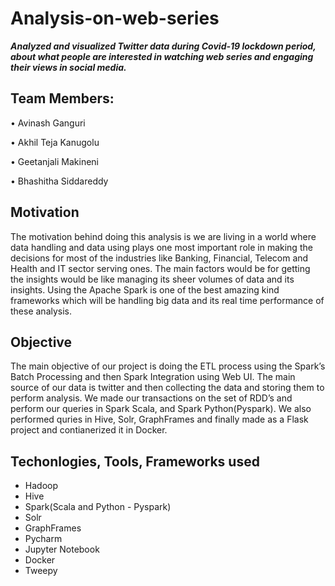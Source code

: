 # Analysis-on-web-series

**_Analyzed and visualized Twitter data during Covid-19 lockdown period, about what people are interested in watching web series and engaging their views in social media._**

## Team Members:

• Avinash Ganguri

• Akhil Teja Kanugolu

• Geetanjali Makineni

• Bhashitha Siddareddy

## Motivation

The motivation behind doing this analysis is we are living in a world where data
handling and data using plays one most important role in making the decisions for
most of the industries like Banking, Financial, Telecom and Health and IT sector
serving ones. The main factors would be for getting the insights would be like
managing its sheer volumes of data and its insights. Using the Apache Spark is one
of the best amazing kind frameworks which will be handling big data and its real
time performance of these analysis.

## Objective

The main objective of our project is doing the ETL process using the Spark’s Batch
Processing and then Spark Integration using Web UI. The main source of our data is
twitter and then collecting the data and storing them to perform analysis. We made our
transactions on the set of RDD’s and perform our queries in Spark Scala, and Spark Python(Pyspark). We also performed quries in Hive, Solr, GraphFrames and finally made as a Flask project and contianerized it in Docker.


## Techonlogies, Tools, Frameworks used

- Hadoop
- Hive
- Spark(Scala and Python - Pyspark)
- Solr
- GraphFrames
- Pycharm
- Jupyter Notebook
- Docker
- Tweepy


